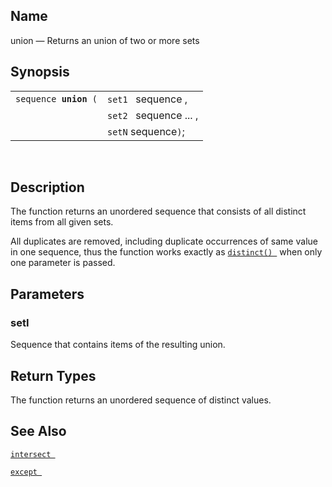 <div>

<div>

</div>

<div>

## Name

union — Returns an union of two or more sets

</div>

<div>

## Synopsis

<div>

|                            |                        |
|----------------------------|------------------------|
| `sequence `**`union`**` (` | `set1 ` sequence ,     |
|                            | `set2 ` sequence ... , |
|                            | `setN` sequence`)`;    |

<div>

 

</div>

</div>

</div>

<div>

## Description

The function returns an unordered sequence that consists of all distinct
items from all given sets.

All duplicates are removed, including duplicate occurrences of same
value in one sequence, thus the function works exactly as
<a href="xpf_distinct.html" class="link" title="distinct"><code
class="function">distinct() </code></a> when only one parameter is
passed.

</div>

<div>

## Parameters

<div>

### setI

Sequence that contains items of the resulting union.

</div>

</div>

<div>

## Return Types

The function returns an unordered sequence of distinct values.

</div>

<div>

## See Also

<a href="xpf_intersect.html" class="link" title="intersect"><code
class="function">intersect </code></a>

<a href="xpf_except.html" class="link" title="except"><code
class="function">except </code></a>

</div>

</div>
